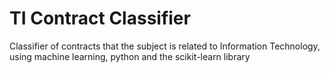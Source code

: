 # TI Contract Classifier
Classifier of contracts that the subject is related to Information Technology, using machine learning, python and the scikit-learn library
